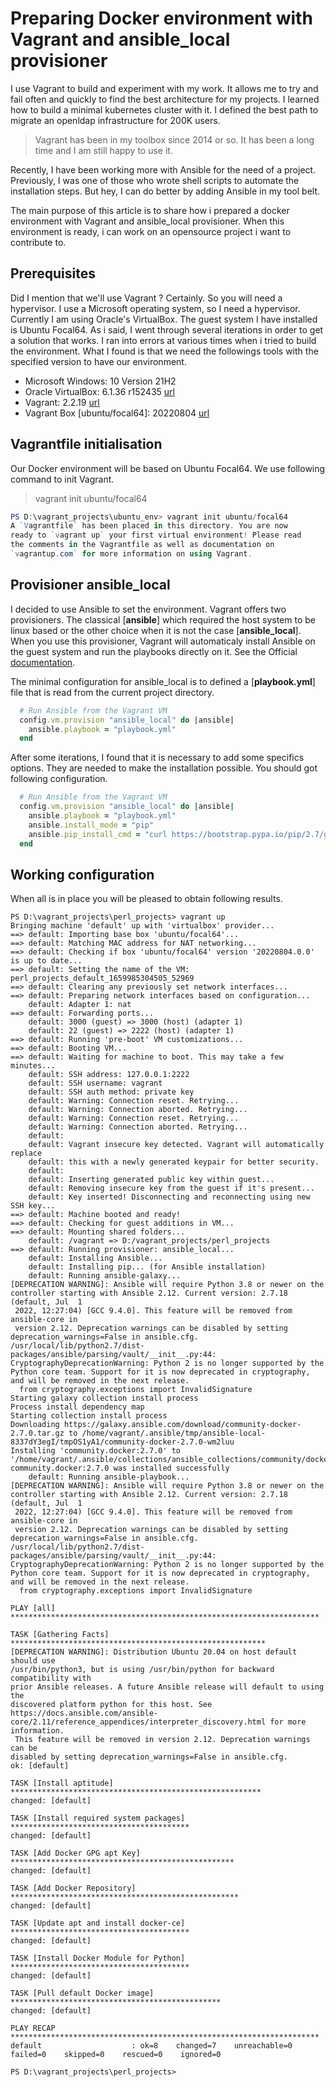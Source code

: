# Preparing Docker environment with Vagrant and ansible_local provisioner

I use Vagrant to build and experiment with my work. It allows me to try and fail often and quickly to find the best architecture for my projects. I learned how to build a minimal kubernetes cluster with it. I defined the best path to migrate an openldap infrastructure for 200K users. 

>Vagrant has been in my toolbox since 2014 or so. It has been a long time and I am still happy to use it. 

Recently, I have been working more with Ansible for the need of a project. Previously, I was one of those who wrote shell scripts to automate the installation steps. But hey, I can do better by adding Ansible in my tool belt.  

The main purpose of this article is to share how i prepared a docker environment with Vagrant and ansible_local provisioner. When this environment is ready, i can work on an opensource project i want to contribute to. 

## Prerequisites

Did I mention that we'll use Vagrant ? Certainly. So you will need a hypervisor. I use a Microsoft operating system, so I need a hypervisor. Currently I am using Oracle's VirtualBox. 
The guest system I have installed is Ubuntu Focal64. 
As i said, I went through several iterations in order to get a solution that works. I ran into errors at various times when i tried to build the environment. What I found is that we need the followings tools with the specified version to have our environment. 

- Microsoft Windows: 10 Version 21H2
- Oracle VirtualBox: 6.1.36 r152435 [url](https://download.virtualbox.org/virtualbox/6.1.36/VirtualBox-6.1.36-152435-Win.exe?source=:ow:o:p:nav:mmddyyVirtualBoxHero)
- Vagrant: 2.2.19 [url](https://releases.hashicorp.com/vagrant/2.2.19/vagrant_2.2.19_x86_64.msi)
- Vagrant Box [ubuntu/focal64]: 20220804 [url](https://app.vagrantup.com/ubuntu/boxes/focal64/versions/20220804.0.0)

## Vagrantfile initialisation

Our Docker environment will be based on Ubuntu Focal64. We use following command to init Vagrant.

>vagrant init ubuntu/focal64

```powershell
PS D:\vagrant_projects\ubuntu_env> vagrant init ubuntu/focal64
A `Vagrantfile` has been placed in this directory. You are now
ready to `vagrant up` your first virtual environment! Please read
the comments in the Vagrantfile as well as documentation on
`vagrantup.com` for more information on using Vagrant.
```

## Provisioner ansible_local

I decided to use Ansible to set the environment. Vagrant offers two provisioners. The classical [**ansible**] which required the host system to be linux based or the other choice when it is not the case [**ansible_local**]. When you use this provisioner, Vagrant will automaticaly install Ansible on the guest system and run the playbooks directly on it. 
See the Official [documentation](https://www.vagrantup.com/docs/provisioning/ansible_local). 

The minimal configuration for ansible_local is to defined a [**playbook.yml**] file that is read from the current project directory.

```ruby
  # Run Ansible from the Vagrant VM
  config.vm.provision "ansible_local" do |ansible|
    ansible.playbook = "playbook.yml"
  end
```

After some iterations, I found that it is necessary to add some specifics options. They are needed to make the installation possible. You should got following configuration.

```ruby
  # Run Ansible from the Vagrant VM
  config.vm.provision "ansible_local" do |ansible|
    ansible.playbook = "playbook.yml"
    ansible.install_mode = "pip"
    ansible.pip_install_cmd = "curl https://bootstrap.pypa.io/pip/2.7/get-pip.py | sudo python"
  end
```


## Working configuration

When all is in place you will be pleased to obtain following results.

```ansible
PS D:\vagrant_projects\perl_projects> vagrant up
Bringing machine 'default' up with 'virtualbox' provider...
==> default: Importing base box 'ubuntu/focal64'...
==> default: Matching MAC address for NAT networking...
==> default: Checking if box 'ubuntu/focal64' version '20220804.0.0' is up to date...
==> default: Setting the name of the VM: perl_projects_default_1659985304505_52969
==> default: Clearing any previously set network interfaces...
==> default: Preparing network interfaces based on configuration...
    default: Adapter 1: nat
==> default: Forwarding ports...
    default: 3000 (guest) => 3000 (host) (adapter 1)
    default: 22 (guest) => 2222 (host) (adapter 1)
==> default: Running 'pre-boot' VM customizations...
==> default: Booting VM...
==> default: Waiting for machine to boot. This may take a few minutes...
    default: SSH address: 127.0.0.1:2222
    default: SSH username: vagrant
    default: SSH auth method: private key
    default: Warning: Connection reset. Retrying...
    default: Warning: Connection aborted. Retrying...
    default: Warning: Connection reset. Retrying...
    default: Warning: Connection aborted. Retrying...
    default:
    default: Vagrant insecure key detected. Vagrant will automatically replace
    default: this with a newly generated keypair for better security.
    default:
    default: Inserting generated public key within guest...
    default: Removing insecure key from the guest if it's present...
    default: Key inserted! Disconnecting and reconnecting using new SSH key...
==> default: Machine booted and ready!
==> default: Checking for guest additions in VM...
==> default: Mounting shared folders...
    default: /vagrant => D:/vagrant_projects/perl_projects
==> default: Running provisioner: ansible_local...
    default: Installing Ansible...
    default: Installing pip... (for Ansible installation)
    default: Running ansible-galaxy...
[DEPRECATION WARNING]: Ansible will require Python 3.8 or newer on the
controller starting with Ansible 2.12. Current version: 2.7.18 (default, Jul  1
 2022, 12:27:04) [GCC 9.4.0]. This feature will be removed from ansible-core in
 version 2.12. Deprecation warnings can be disabled by setting
deprecation_warnings=False in ansible.cfg.
/usr/local/lib/python2.7/dist-packages/ansible/parsing/vault/__init__.py:44: CryptographyDeprecationWarning: Python 2 is no longer supported by the Python core team. Support for it is now deprecated in cryptography, and will be removed in the next release.
  from cryptography.exceptions import InvalidSignature
Starting galaxy collection install process
Process install dependency map
Starting collection install process
Downloading https://galaxy.ansible.com/download/community-docker-2.7.0.tar.gz to /home/vagrant/.ansible/tmp/ansible-local-8337dY3egI/tmpOS1yA1/community-docker-2.7.0-wm2luu
Installing 'community.docker:2.7.0' to '/home/vagrant/.ansible/collections/ansible_collections/community/docker'
community.docker:2.7.0 was installed successfully
    default: Running ansible-playbook...
[DEPRECATION WARNING]: Ansible will require Python 3.8 or newer on the
controller starting with Ansible 2.12. Current version: 2.7.18 (default, Jul  1
 2022, 12:27:04) [GCC 9.4.0]. This feature will be removed from ansible-core in
 version 2.12. Deprecation warnings can be disabled by setting
deprecation_warnings=False in ansible.cfg.
/usr/local/lib/python2.7/dist-packages/ansible/parsing/vault/__init__.py:44: CryptographyDeprecationWarning: Python 2 is no longer supported by the Python core team. Support for it is now deprecated in cryptography, and will be removed in the next release.
  from cryptography.exceptions import InvalidSignature

PLAY [all] *********************************************************************

TASK [Gathering Facts] *********************************************************
[DEPRECATION WARNING]: Distribution Ubuntu 20.04 on host default should use
/usr/bin/python3, but is using /usr/bin/python for backward compatibility with
prior Ansible releases. A future Ansible release will default to using the
discovered platform python for this host. See https://docs.ansible.com/ansible-
core/2.11/reference_appendices/interpreter_discovery.html for more information.
 This feature will be removed in version 2.12. Deprecation warnings can be
disabled by setting deprecation_warnings=False in ansible.cfg.
ok: [default]

TASK [Install aptitude] ********************************************************
changed: [default]

TASK [Install required system packages] ****************************************
changed: [default]

TASK [Add Docker GPG apt Key] **************************************************
changed: [default]

TASK [Add Docker Repository] ***************************************************
changed: [default]

TASK [Update apt and install docker-ce] ****************************************
changed: [default]

TASK [Install Docker Module for Python] ****************************************
changed: [default]

TASK [Pull default Docker image] ***********************************************
changed: [default]

PLAY RECAP *********************************************************************
default                    : ok=8    changed=7    unreachable=0    failed=0    skipped=0    rescued=0    ignored=0

PS D:\vagrant_projects\perl_projects>
```